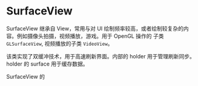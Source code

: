 # SurfaceView

SurfaceView 继承自 View，常用与对 UI 绘制频率较高，或者绘制较复杂的内容。例如摄像头拍摄，视频播放，游戏。用于 OpenGL 操作的 子类 `GLSurfaceView`, 视频播放的子类 `VideoView`。

该类实现了双缓冲技术，用于高速刷新界面。内部的 holder 用于管理刷新同步。holder 的 surface 用于缓存数据。

SurfaceView 的

